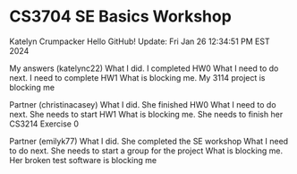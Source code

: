 # CS3704 SE Basics Workshop
Katelyn Crumpacker 
Hello GitHub! Update: Fri Jan 26 12:34:51 PM EST 2024

My answers (katelync22)
What I did. I completed HW0
What I need to do next. I need to complete HW1
What is blocking me. My 3114 project is blocking me

Partner (christinacasey)
What I did. She finished HW0
What I need to do next. She needs to start HW1
What is blocking me. She needs to finish her CS3214 Exercise 0

Partner (emilyk77)
What I did. She completed the SE workshop
What I need to do next. She needs to start a group for the project
What is blocking me. Her broken test software is blocking me
